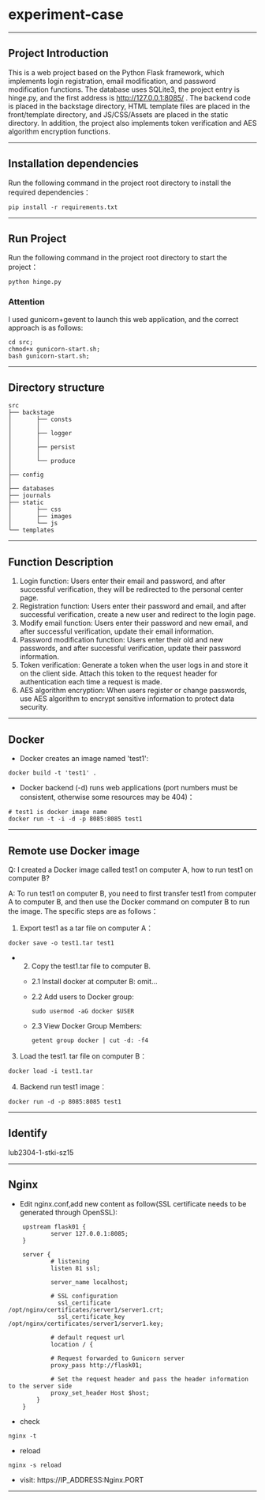 # experiment-case

<hr>

## Project Introduction

This is a web project based on the Python Flask framework, which implements login registration, email modification, and password modification functions. The database uses SQLite3, the project entry is hinge.py, and the first address is http://127.0.0.1:8085/ . The backend code is placed in the backstage directory, HTML template files are placed in the front/template directory, and JS/CSS/Assets are placed in the static directory. In addition, the project also implements token verification and AES algorithm encryption functions.

<hr>

## Installation dependencies

Run the following command in the project root directory to install the required dependencies：

```
pip install -r requirements.txt
```

<hr>

## Run Project

Run the following command in the project root directory to start the project：

```
python hinge.py
```

### Attention

I used gunicorn+gevent to launch this web application, and the correct approach is as follows:

```
cd src;
chmod+x gunicorn-start.sh;
bash gunicorn-start.sh;
```

<hr>

## Directory structure

```
src
├── backstage
│       ├── consts
│       │
│       ├── logger
│       │
│       ├── persist
│       │
│       └── produce
│
├── config
│
├── databases
├── journals
├── static
│       ├── css
│       ├── images
│       └── js
└── templates
```

<hr>

## Function Description

1. Login function: Users enter their email and password, and after successful verification, they will be redirected to the personal center page.
2. Registration function: Users enter their password and email, and after successful verification, create a new user and redirect to the login page.
3. Modify email function: Users enter their password and new email, and after successful verification, update their email information.
4. Password modification function: Users enter their old and new passwords, and after successful verification, update their password information.
5. Token verification: Generate a token when the user logs in and store it on the client side. Attach this token to the request header for authentication each time a request is made.
6. AES algorithm encryption: When users register or change passwords, use AES algorithm to encrypt sensitive information to protect data security.

<hr>

## Docker

- Docker creates an image named 'test1':

```
docker build -t 'test1' .
```

- Docker backend (-d) runs web applications (port numbers must be consistent, otherwise some resources may be 404)：

```
# test1 is docker image name
docker run -t -i -d -p 8085:8085 test1
```

<hr>

## Remote use Docker image

Q: I created a Docker image called test1 on computer A, how to run test1 on computer B?

A: To run test1 on computer B, you need to first transfer test1 from computer A to computer B, and then use the Docker command on computer B to run the image.
The specific steps are as follows：

1. Export test1 as a tar file on computer A：

```
docker save -o test1.tar test1
```

- 2. Copy the test1.tar file to computer B.

  - 2.1 Install docker at computer B:
    omit...

  - 2.2 Add users to Docker group:

    ```
    sudo usermod -aG docker $USER
    ```

  - 2.3 View Docker Group Members:
    ```
    getent group docker | cut -d: -f4
    ```

3. Load the test1. tar file on computer B：

```
docker load -i test1.tar
```

4. Backend run test1 image：

```
docker run -d -p 8085:8085 test1
```

<hr>

## Identify

lub2304-1-stki-sz15

<hr>

## Nginx

- Edit nginx.conf,add new content as follow(SSL certificate needs to be generated through OpenSSL):

```
    upstream flask01 {
            server 127.0.0.1:8085;
    }

    server {
            # listening
            listen 81 ssl;

            server_name localhost;

            # SSL configuration
	          ssl_certificate			  /opt/nginx/certificates/server1/server1.crt;
	          ssl_certificate_key		/opt/nginx/certificates/server1/server1.key;

            # default request url
            location / {

            # Request forwarded to Gunicorn server
            proxy_pass http://flask01;

            # Set the request header and pass the header information to the server side
            proxy_set_header Host $host;
        }
    }

```

- check

```
nginx -t
```

- reload

```
nginx -s reload
```

- visit: https://IP_ADDRESS:Nginx.PORT

<hr>
